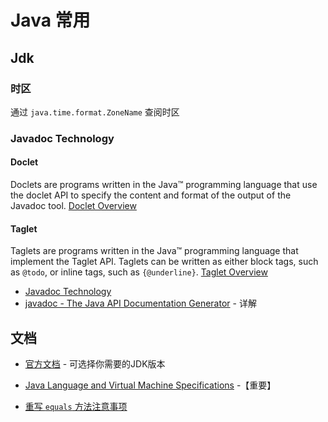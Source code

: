 # Java 常用

## Jdk

### 时区

通过 `java.time.format.ZoneName` 查阅时区

### Javadoc Technology

#### Doclet

Doclets are programs written in the Java™ programming language that use the doclet API to specify the content and
 format of the output of the Javadoc tool.
[Doclet Overview](https://docs.oracle.com/javase/7/docs/technotes/guides/javadoc/doclet/overview.html)

#### Taglet

Taglets are programs written in the Java™ programming language that implement the Taglet API. Taglets can be written as
either block tags, such as `@todo`, or inline tags, such as `{@underline}`.
[Taglet Overview](https://docs.oracle.com/javase/7/docs/technotes/guides/javadoc/taglet/overview.html)

* [Javadoc Technology](https://docs.oracle.com/javase/7/docs/technotes/guides/javadoc/index.html)
* [javadoc - The Java API Documentation Generator](https://docs.oracle.com/javase/7/docs/technotes/tools/windows/javadoc.html) - 详解

## 文档

* [官方文档](https://docs.oracle.com/en/java/javase/) - 可选择你需要的JDK版本

* [Java Language and Virtual Machine Specifications](https://docs.oracle.com/javase/specs/index.html) -【重要】

* [重写 `equals` 方法注意事项](https://www.artima.com/lejava/articles/equality.html)


